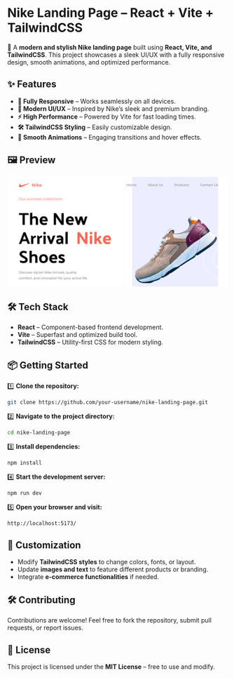 # **Nike Landing Page – React + Vite + TailwindCSS**  

🚀 A **modern and stylish Nike landing page** built using **React, Vite, and TailwindCSS**. This project showcases a sleek UI/UX with a fully responsive design, smooth animations, and optimized performance.  

## ✨ **Features**  

- **📱 Fully Responsive** – Works seamlessly on all devices.  
- **🎨 Modern UI/UX** – Inspired by Nike’s sleek and premium branding.  
- **⚡ High Performance** – Powered by Vite for fast loading times.  
- **🛠️ TailwindCSS Styling** – Easily customizable design.  
- **🎥 Smooth Animations** – Engaging transitions and hover effects.  

## 🖼️ **Preview**  

  ![Preview image](src/assets/images/Preview.png)
  

## 🛠 **Tech Stack**  

- **React** – Component-based frontend development.  
- **Vite** – Superfast and optimized build tool.  
- **TailwindCSS** – Utility-first CSS for modern styling.  


## 📦 **Getting Started**  

1️⃣ **Clone the repository:**  
```sh
git clone https://github.com/your-username/nike-landing-page.git
```  

2️⃣ **Navigate to the project directory:**  
```sh
cd nike-landing-page
```  

3️⃣ **Install dependencies:**  
```sh
npm install
```  

4️⃣ **Start the development server:**  
```sh
npm run dev
```  

5️⃣ **Open your browser and visit:**  
```sh
http://localhost:5173/
```  

## 🎨 **Customization**  

- Modify **TailwindCSS styles** to change colors, fonts, or layout.  
- Update **images and text** to feature different products or branding.  
- Integrate **e-commerce functionalities** if needed.  

## 🛠 **Contributing**  

Contributions are welcome! Feel free to fork the repository, submit pull requests, or report issues.  

## 📜 **License**  

This project is licensed under the **MIT License** – free to use and modify.  

